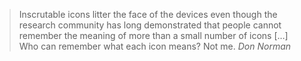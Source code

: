 > Inscrutable icons litter the face of the devices even though the research 
> community has long demonstrated that people cannot remember the meaning of
> more than a small number of icons […] Who can remember what each icon
> means? Not me.
> <cite>Don Norman</cite>
